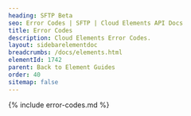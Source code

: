 ```yaml
---
heading: SFTP Beta
seo: Error Codes | SFTP | Cloud Elements API Docs
title: Error Codes
description: Cloud Elements Error Codes.
layout: sidebarelementdoc
breadcrumbs: /docs/elements.html
elementId: 1742
parent: Back to Element Guides
order: 40
sitemap: false
---
```


{% include error-codes.md %}
